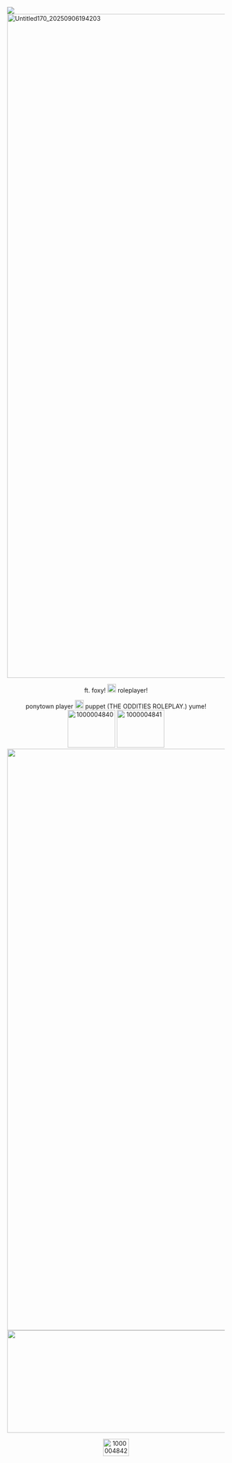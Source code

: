 ![](https://komarev.com/ghpvc/?username=funtiimefoxy&color=ff69b4&style=plastic&label=MY+VIEWS!)
<img width="2048" height="1536" alt="Untitled170_20250906194203" src="https://github.com/user-attachments/assets/cb88375a-f3d8-4beb-b400-bdf2a371da83" />

<p align="center">
  ft. foxy! <img width="20" height="20" alt="1000004817" src="https://github.com/user-attachments/assets/48418498-7686-417a-8798-745310fdc9f6" /> roleplayer!
</p>

<p align="center">
ponytown player <img width="20" height="20" alt="1000004815" src="https://github.com/user-attachments/assets/fe3ea654-61bf-4f89-b548-89aa28a22e0e" /> puppet (THE ODDITIES ROLEPLAY.) yume!

<img width="110" height="87" alt="1000004840" src="https://github.com/user-attachments/assets/442c3e51-cf0f-4e6a-9336-b1b19b2cd472" />
<img width="110" height="87" alt="1000004841" src="https://github.com/user-attachments/assets/62255a1a-07fe-43dd-8235-1b19958c60e0" />

<img width="1345" height="1345" alt="1000004813" src="https://github.com/user-attachments/assets/257cd5f2-6c25-4fb4-9c12-553205f679a4" />


<img width="1500" height="237" alt="1000004812" src="https://github.com/user-attachments/assets/654dff7e-407d-49b5-b19c-f3e2dac22e39" />

<p align="center">
<img width="60" height="40" alt="1000004842" src="https://github.com/user-attachments/assets/1bbe88d8-1274-4103-b579-96ff29ef1d80" />
</p>
